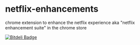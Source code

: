 netflix-enhancements
====================

chrome extension to enhance the netflix experience aka "netflix enhancement suite" in the chrome store


[![Bitdeli Badge](https://d2weczhvl823v0.cloudfront.net/hbt/netflix-enhancements/trend.png)](https://bitdeli.com/free "Bitdeli Badge")

